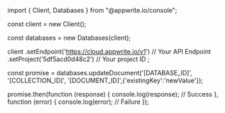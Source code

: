 import { Client, Databases } from "@appwrite.io/console";

const client = new Client();

const databases = new Databases(client);

client
    .setEndpoint('https://cloud.appwrite.io/v1') // Your API Endpoint
    .setProject('5df5acd0d48c2') // Your project ID
;

const promise = databases.updateDocument('[DATABASE_ID]', '[COLLECTION_ID]', '[DOCUMENT_ID]',{'existingKey':'newValue'});

promise.then(function (response) {
    console.log(response); // Success
}, function (error) {
    console.log(error); // Failure
});